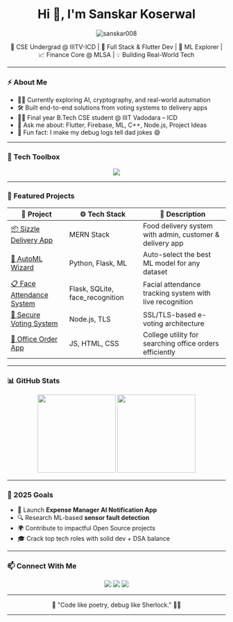 <h1 align="center">Hi 👋, I'm Sanskar Koserwal</h1>
<p align="center">
  <img src="https://komarev.com/ghpvc/?username=sanskar008&label=Profile%20views&color=0e75b6&style=flat" alt="sanskar008" />
</p>

<p align="center">
  🧠 CSE Undergrad @ IIITV-ICD | 🚀 Full Stack & Flutter Dev | 🤖 ML Explorer | 📈 Finance Core @ MLSA | 💡 Building Real-World Tech
</p>

---

### ⚡ About Me
- 👨‍💻 Currently exploring AI, cryptography, and real-world automation
- 🛠️ Built end-to-end solutions from voting systems to delivery apps
- 🧑‍🎓 Final year B.Tech CSE student @ IIIT Vadodara – ICD
- 💬 Ask me about: Flutter, Firebase, ML, C++, Node.js, Project Ideas
- 🧩 Fun fact: I make my debug logs tell dad jokes 😄

---

### 🔨 Tech Toolbox
<p align="center">
  <img src="https://skillicons.dev/icons?i=cpp,python,flutter,dart,html,css,js,nodejs,mongodb,firebase,sqlite,git,github,figma" />
</p>

---

### 🚀 Featured Projects

| 💼 Project | ⚙️ Tech Stack | 📝 Description |
|-----------|---------------|----------------|
| [📦 Sizzle Delivery App](https://github.com/sanskar008/Sizzle-Delivery-Man-App) | MERN Stack | Food delivery system with admin, customer & delivery app |
| [🧠 AutoML Wizard](https://github.com/sanskar008/AutoML-Wizard) | Python, Flask, ML | Auto-select the best ML model for any dataset |
| [📋 Face Attendance System](https://github.com/sanskar008/Face-Recognition-Attendance-System) | Flask, SQLite, face_recognition | Facial attendance tracking system with live recognition |
| [🔐 Secure Voting System](https://github.com/sanskar008/Secure-Voting-System) | Node.js, TLS | SSL/TLS-based e-voting architecture |
| [🏢 Office Order App](https://github.com/sanskar008/IIITV-OfficeOrder) | JS, HTML, CSS | College utility for searching office orders efficiently |

---

### 📊 GitHub Stats
<p align="center">
  <img src="https://github-readme-stats.vercel.app/api?username=sanskar008&show_icons=true&theme=tokyonight&count_private=true" height="180"/>
  <img src="https://github-readme-stats.vercel.app/api/top-langs/?username=sanskar008&layout=compact&theme=tokyonight" height="180"/>
</p>

---

### 🎯 2025 Goals
- 🚀 Launch **Expense Manager AI Notification App**
- 🔍 Research ML-based **sensor fault detection**
- 🌍 Contribute to impactful Open Source projects
- 🎓 Crack top tech roles with solid dev + DSA balance

---

### 📫 Connect With Me
<p align="center">
  <a href="https://www.linkedin.com/in/sanskar-koserwal/" target="_blank"><img src="https://img.shields.io/badge/LinkedIn-%230077B5.svg?style=for-the-badge&logo=linkedin&logoColor=white" /></a>
  <a href="mailto:sanskarkoserwal@gmail.com"><img src="https://img.shields.io/badge/Gmail-D14836?style=for-the-badge&logo=gmail&logoColor=white" /></a>
  <a href="https://github.com/sanskar008"><img src="https://img.shields.io/badge/GitHub-181717?style=for-the-badge&logo=github&logoColor=white" /></a>
</p>

---

<p align="center">💬 "Code like poetry, debug like Sherlock." 🕵️‍♂️</p>

---
